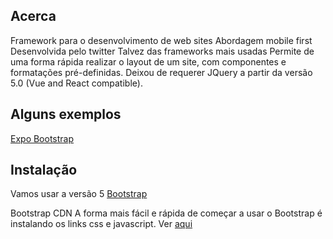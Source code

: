 ## Acerca
Framework para o desenvolvimento de web sites
Abordagem mobile first
Desenvolvida pelo twitter
Talvez das frameworks mais usadas
Permite de uma forma rápida realizar o layout de um site, com componentes e formatações pré-definidas. Deixou de requerer JQuery a partir da versão 5.0 (Vue and React compatible).

## Alguns exemplos
[Expo Bootstrap](http://expo.getbootstrap.com/)

## Instalação
Vamos usar a versão 5
[Bootstrap](https://getbootstrap.com)

Bootstrap CDN
A forma mais fácil e rápida de começar a usar o Bootstrap é instalando os links css e javascript. Ver [aqui](https://getbootstrap.com/docs/5.3/getting-started/download/#cdn-via-jsdelivr)

